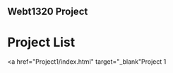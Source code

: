 ## Webt1320 Project

<h1>Project List</h1>

<a href="Project1/index.html" target="_blank"Project 1</a>






